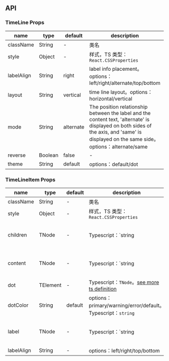 
## API
### TimeLine Props

name | type | default | description | required
-- | -- | -- | -- | --
className | String | - | 类名 | N
style | Object | - | 样式，TS 类型：`React.CSSProperties` | N
labelAlign | String | right | label info placement。options：left/right/alternate/top/bottom | N
layout | String | vertical | time line layout。options：horizontal/vertical | N
mode | String | alternate | The position relationship between the label and the content text, 'alternate' is displayed on both sides of the axis, and 'same' is displayed on the same side。options：alternate/same | N
reverse | Boolean | false | \- | N
theme | String | default | options：default/dot | N

### TimeLineItem Props

name | type | default | description | required
-- | -- | -- | -- | --
className | String | - | 类名 | N
style | Object | - | 样式，TS 类型：`React.CSSProperties` | N
children | TNode | - | Typescript：`string | TNode`。[see more ts definition](https://github.com/Tencent/tdesign-react/blob/develop/src/common.ts) | N
content | TNode | - | Typescript：`string | TNode`。[see more ts definition](https://github.com/Tencent/tdesign-react/blob/develop/src/common.ts) | N
dot | TElement | - | Typescript：`TNode`。[see more ts definition](https://github.com/Tencent/tdesign-react/blob/develop/src/common.ts) | N
dotColor | String | default | options：primary/warning/error/default。Typescript：`string` | N
label | TNode | - | Typescript：`string | TNode`。[see more ts definition](https://github.com/Tencent/tdesign-react/blob/develop/src/common.ts) | N
labelAlign | String | - | options：left/right/top/bottom | N
